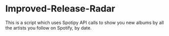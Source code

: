 # Improved-Release-Radar
This is a script which uses Spotipy API calls to show you new albums by all the artists you follow on Spotify, by date.
